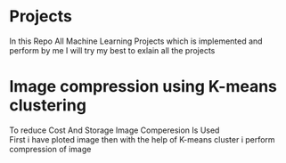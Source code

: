 # Projects
In this Repo All Machine Learning Projects which is implemented and perform by me 
I will try my best to exlain all the projects 

# Image compression using K-means clustering 
To reduce Cost And Storage Image Comperesion Is Used  
First i have ploted image then with the help of K-means cluster i perform compression of image
